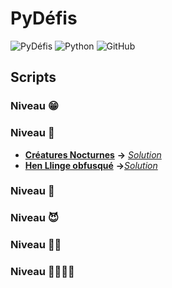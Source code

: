 # PyDéfis

![PyDéfis](https://img.shields.io/badge/PYDEFIS-6FDA44?style=for-the-badge&logoColor=white&link=https://pydefis.callicode.fr) ![Python](https://img.shields.io/badge/python-3670A0?style=for-the-badge&logo=python&logoColor=ffdd54&url=https://www.python.org) ![GitHub](https://img.shields.io/badge/github-%23121011.svg?style=for-the-badge&logo=github&logoColor=white&link=https://github.com/thinkercat/PyDefis)

## Scripts

### Niveau 😁

### Niveau 🥴

* [**Créatures Nocturnes**](https://pydefis.callicode.fr/defis/C22_VampireSurvivors/txt) **->** [*Solution*](https://github.com/thinkercat/PyDefis/blob/master/CreaturesNocturnes.py)
* [**Hen Llinge obfusqué**](https://pydefis.callicode.fr/defis/C22_Obfuscate01/txt) **->**[*Solution*](https://github.com/thinkercat/PyDefis/blob/master/HenLlingeObfusqué.py)

### Niveau 🤢

### Niveau 😈

### Niveau 🐱‍👤

### Niveau 🐱‍👤🐱‍👤
